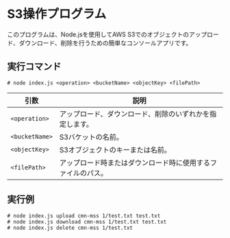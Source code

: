 # S3操作プログラム

このプログラムは、Node.jsを使用してAWS S3でのオブジェクトのアップロード、ダウンロード、削除を行うための簡単なコンソールアプリです。

## 実行コマンド
```
# node index.js <operation> <bucketName> <objectKey> <filePath>
```

| 引数           | 説明                                                         |
| -------------- | ------------------------------------------------------------ |
| `<operation>`  | アップロード、ダウンロード、削除のいずれかを指定します。     |
| `<bucketName>` | S3バケットの名前。                                           |
| `<objectKey>`  | S3オブジェクトのキーまたは名前。                             |
| `<filePath>`   | アップロード時またはダウンロード時に使用するファイルのパス。 |

## 実行例
```
# node index.js upload cmn-mss 1/test.txt test.txt
# node index.js download cmn-mss 1/test.txt test.txt
# node index.js delete cmn-mss 1/test.txt
```
